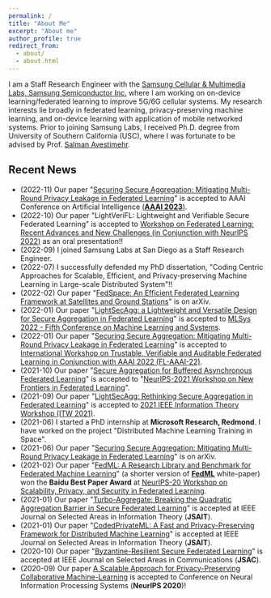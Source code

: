 ```yaml
---
permalink: /
title: "About Me"
excerpt: "About me"
author_profile: true
redirect_from: 
  - about/
  - about.html
---
```


I am a Staff Research Engineer with the [Samsung Cellular & Multimedia Labs, Samsung Semiconductor Inc.](https://semiconductor.samsung.com/us/about-us/us-office/us-r-and-d-labs/soc/) where I am working on on-device learning/federated learning to improve 5G/6G cellular systems. My research interests lie broadly in federated learning, privacy-preserving machine learning, and on-device learning with application of mobile networked systems. Prior to joining Samsung Labs, I received Ph.D. degree from University of Southern California (USC), where I was fortunate to be advised by Prof. [Salman Avestimehr](https://www.avestimehr.com/). 





## Recent News

- (2022-11) Our paper "[Securing Secure Aggregation: Mitigating Multi-Round Privacy Leakage in Federated Learning](https://arxiv.org/abs/2106.03328)" is accepted to AAAI Conference on  Artificial Intelligence [(**AAAI 2023**)](https://aaai.org/Conferences/AAAI-23/).
- (2022-10) Our paper "LightVeriFL: Lightweight and Verifiable Secure Federated Learning" is accepted to [Workshop on Federated Learning: Recent Advances and New Challenges (in Conjunction with NeurIPS 2022)](https://federated-learning.org/fl-neurips-2022/) as an oral presentation!!
- (2022-09) I joined Samsung Labs at San Diego as a Staff Research Engineer.
- (2022-07) I successfully defended my PhD dissertation, "Coding Centric Approaches for Scalable, Efficient, and Privacy-preserving Machine Learning in Large-scale Distributed System"!!
- (2022-02) Our paper "[FedSpace: An Efficient Federated Learning Framework at Satellites and Ground Stations](https://arxiv.org/abs/2202.01267)" is on arXiv.
- (2022-01) Our paper "[LightSecAgg: a Lightweight and Versatile Design for Secure Aggregation in Federated Learning](https://arxiv.org/abs/2109.14236)" is accepted to [MLSys 2022 - Fifth Conference on Machine Learning and Systems](https://mlsys.org/).
- (2022-01) Our paper "[Securing Secure Aggregation: Mitigating Multi-Round Privacy Leakage in Federated Learning](https://arxiv.org/abs/2106.03328)" is accepted to [International Workshop on Trustable, Verifiable and Auditable Federated Learning in Conjunction with AAAI 2022 (FL-AAAI-22)](https://federated-learning.org/fl-aaai-2022/).
- (2021-10) Our paper "[Secure Aggregation for Buffered Asynchronous Federated Learning](https://arxiv.org/abs/2110.02177)" is accepted to "[NeurIPS-2021 Workshop on New Frontiers in Federated Learning](https://neurips2021workshopfl.github.io/NFFL-2021/paper.html)".
- (2021-09) Our paper "[LightSecAgg: Rethinking Secure Aggregation in Federated Learning](https://arxiv.org/pdf/2109.14236.pdf)" is accepted to [2021 IEEE Information Theory Workshop (ITW 2021)](http://itw2021.org/?page_id=544).
- (2021-06) I started a PhD internship at **Microsoft Research, Redmond**. I have worked on the project "Distributed Machine Learning Training in Space".
- (2021-06) Our paper "[Securing Secure Aggregation: Mitigating Multi-Round Privacy Leakage in Federated Learning](https://arxiv.org/abs/2106.03328)" is on arXiv.
- (2021-02) Our paper "[FedML: A Research Library and Benchmark for Federated Machine Learning](https://arxiv.org/abs/2007.13518)" (a shorter version of [**FedML**](https://www.fedml.ai/) white-paper) won the **Baidu Best Paper Award** at [NeurIPS-20 Workshop on Scalability, Privacy, and Security in Federated Learning](http://icfl.cc/SpicyFL/2020).
- (2021-01) Our paper "[Turbo-Aggregate: Breaking the Quadratic Aggregation Barrier in Secure Federated Learning](https://ieeexplore.ieee.org/document/9336021)" is accepted at IEEE Journal on Selected Areas in Information Theory (**JSAIT**).
- (2021-01) Our paper "[CodedPrivateML: A Fast and Privacy-Preserving Framework for Distributed Machine Learning](https://ieeexplore.ieee.org/document/9330572)" is accepted at IEEE Journal on Selected Areas in Information Theory (**JSAIT**).
- (2020-10) Our paper "[Byzantine-Resilient Secure Federated Learning](https://ieeexplore.ieee.org/document/9276464)" is accepted at IEEE Journal on Selected Areas in Communications (**JSAC**).
- (2020-09) Our paper [A Scalable Approach for Privacy-Preserving Collaborative Machine-Learning](https://papers.nips.cc/paper/2020/file/5bf8aaef51c6e0d363cbe554acaf3f20-Paper.pdf) is accepted to Conference on Neural Information Processing Systems (**NeurIPS 2020**)! 
